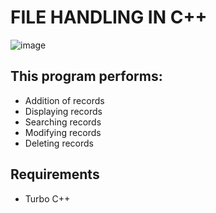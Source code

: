 # FILE HANDLING IN C++

![image](https://user-images.githubusercontent.com/49039193/55434045-457ffa00-55b4-11e9-9414-50f6c9a0adaf.png)

## This program performs:
* Addition of records
* Displaying records
* Searching records
* Modifying records
* Deleting  records

## Requirements
* Turbo C++
